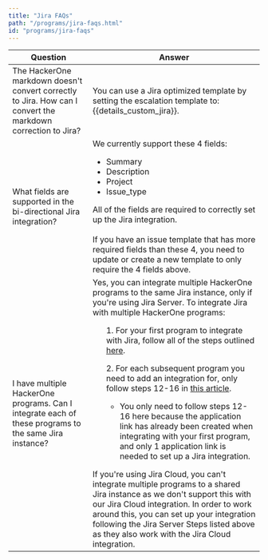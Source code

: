 ```yaml
---
title: "Jira FAQs"
path: "/programs/jira-faqs.html"
id: "programs/jira-faqs"
---
```


Question | Answer
-------- | ------
The HackerOne markdown doesn't convert correctly to Jira. How can I convert the markdown correction to Jira? | You can use a Jira optimized template by setting the escalation template to: {{details_custom_jira}}.
What fields are supported in the bi-directional Jira integration? | We currently support these 4 fields:<br><ul><li>Summary</li><li> Description</li><li>Project</li><li>Issue_type</li></ul>All of the fields are required to correctly set up the Jira integration.<br><br>If you have an issue template that has more required fields than these 4, you need to update or create a new template to only require the 4 fields above.</br> 
I have multiple HackerOne programs. Can I integrate each of these programs to the same Jira instance? | Yes, you can integrate multiple HackerOne programs to the same Jira instance, only if you're using Jira Server. To integrate Jira with multiple HackerOne programs:<ul>1. For your first program to integrate with Jira, follow all of the steps outlined [here](jira-server-integration.html).</ul><ul>2. For each subsequent program you need to add an integration for, only follow steps 12-16 in [this article](jira-server-integration.html).<ul><li>You only need to follow steps 12-16 here because the application link has already been created when integrating with your first program, and only 1 application link is needed to set up a Jira integration.</li></ul></ul>If you're using Jira Cloud, you can't integrate multiple programs to a shared Jira instance as we don't support this with our Jira Cloud integration. In order to work around this, you can set up your integration following the Jira Server Steps listed above as they also work with the Jira Cloud integration. 
